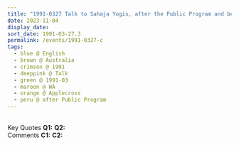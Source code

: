 ```yaml
---
title: "1991-0327 Talk to Sahaja Yogis, after the Public Program and before Dinner, Collective House, Applecross (10 kms S of Perth), WA, Australia"
date: 2023-11-04
display_date: 
sort_date: 1991-03-27.3
permalink: /events/1991-0327-c
tags:
  - blue @ English
  - brown @ Australia
  - crimson @ 1991
  - deeppink @ Talk
  - green @ 1991-03
  - maroon @ WA
  - orange @ Applecross
  - peru @ after Public Program
---
```


<br>

<wave-list>
  <list-title color="DarkSeaGreen" width="55">Key Quotes</list-title>
  <list-item color="BlanchedAlmond" width="280"><b>Q1:</b> <i></i></list-item>
  <list-item color="Lavender" width="280"><b>Q2:</b> <i></i></list-item>
</wave-list>

<br>

<wave-list>
  <list-title color="DarkSeaGreen" width="55">Comments</list-title>
  <list-item color="BlanchedAlmond" width="280"><b>C1:</b> <i></i></list-item>
  <list-item color="Lavender" width="280"><b>C2:</b> <i></i></list-item>
</wave-list>